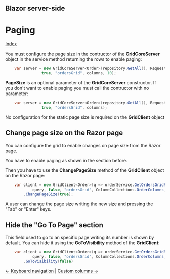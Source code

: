 ## Blazor server-side

# Paging

[Index](Documentation.md)

You must configure the page size in the contructor of the **GridCoreServer** object in the service method returning the rows to enable paging:

```c#
    var server = new GridCoreServer<Order>(repository.GetAll(), Request.Query,
                true, "ordersGrid", columns, 10);
```

**PageSize** is an optional parameter of the **GridCoreServer** constructor. If you don't want to enable paging you must call the contructor with no parameter:

```c#
    var server = new GridCoreServer<Order>(repository.GetAll(), Request.Query,
                true, "ordersGrid", columns);
```

No configuration for the static page size is required on the **GridClient** object

## Change page size on the Razor page

You can configure the grid to enable changes on page size from the Razor page.

You have to enable paging as shown in the section before.

Then you have to use the **ChangePageSize** method of the **GridClient** object on the Razor page:

```c#
    var client = new GridClient<Order>(q => orderService.GetOrdersGridRows(ColumnCollections.OrderColumns, q),
            query, false, "ordersGrid", ColumnCollections.OrderColumns, locale)
        .ChangePageSize(true);
```

A user can change the page size writing the new size and pressing the "Tab" or "Enter" keys.

## Hide the "Go To Page" section

This field used to go to an specific page writing its number is shown by default. You can hide it using the **GoToVisibility** method of the **GridClient**:

```c#
    var client = new GridClient<Order>(q => orderService.GetOrdersGridRows(ColumnCollections.OrderColumns, q),
            query, false, "ordersGrid", ColumnCollections.OrderColumns, locale)
        .GoToVisibility(false)
```

[<- Keyboard navigation](Keyboard_navigation.md) | [Custom columns ->](Custom_columns.md)
